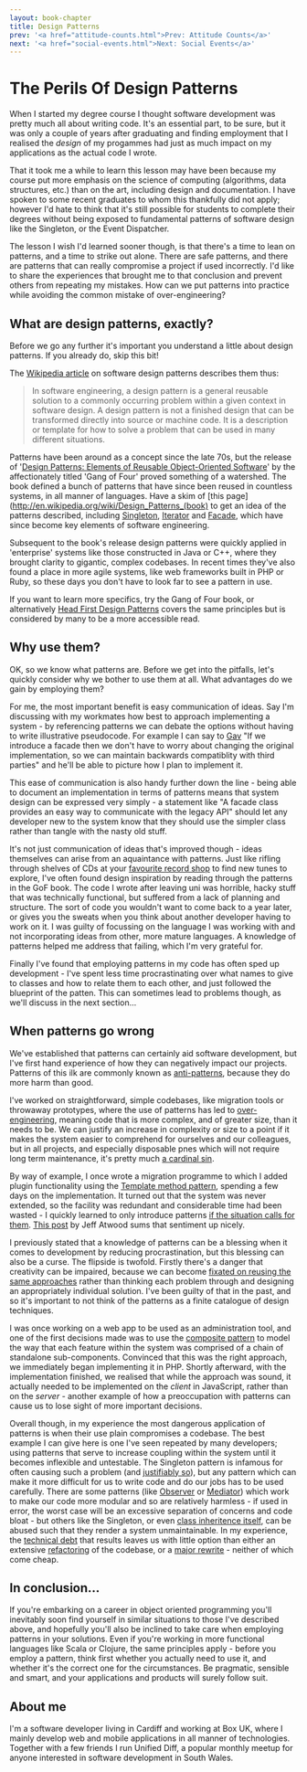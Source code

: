 ```yaml
---
layout: book-chapter
title: Design Patterns
prev: '<a href="attitude-counts.html">Prev: Attitude Counts</a>'
next: '<a href="social-events.html">Next: Social Events</a>'
---
```


# The Perils Of Design Patterns

When I started my degree course I thought software development was pretty much all about writing code. It's an essential part, to be sure, but it was only a couple of years after graduating and finding employment that I realised the _design_ of my progammes had just as much impact on my applications as the actual code I wrote.

That it took me a while to learn this lesson may have been because my course put more emphasis on the science of computing (algorithms, data structures, etc.) than on the art, including design and documentation. I have spoken to some recent graduates to whom this thankfully did not apply; however I'd hate to think that it's still possible for students to complete their degrees without being exposed to fundamental patterns of software design like the Singleton, or the Event Dispatcher.

The lesson I wish I'd learned sooner though, is that there's a time to lean on patterns, and a time to strike out alone. There are safe patterns, and there are patterns that can really compromise a project if used incorrectly. I'd like to share the experiences that brought me to that conclusion and prevent others from repeating my mistakes. How can we put patterns into practice while avoiding the common mistake of over-engineering?

## What are design patterns, exactly?

Before we go any further it's important you understand a little about design patterns. If you already do, skip this bit!

The [Wikipedia article](http://en.wikipedia.org/wiki/Software_design_pattern) on software design patterns describes them thus:

> In software engineering, a design pattern is a general reusable solution to a commonly occurring problem within a given context in software design. A design pattern is not a finished design that can be transformed directly into source or machine code. It is a description or template for how to solve a problem that can be used in many different situations.

Patterns have been around as a concept since the late 70s, but the release of '[Design Patterns: Elements of Reusable Object-Oriented Software](http://books.google.co.uk/books/about/Design_Patterns.html?id=6oHuKQe3TjQC)' by the affectionately titled 'Gang of Four' proved something of a watershed. The book defined a bunch of patterns that have since been reused in countless systems, in all manner of languages. Have a skim of [this page](http://en.wikipedia.org/wiki/Design_Patterns_(book) to get an idea of the patterns described, including [Singleton](http://en.wikipedia.org/wiki/Singleton_pattern), [Iterator](http://en.wikipedia.org/wiki/Iterator_pattern) and [Facade](http://en.wikipedia.org/wiki/Facade_pattern), which have since become key elements of software engineering.

Subsequent to the book's release design patterns were quickly applied in 'enterprise' systems like those constructed in Java or C++, where they brought clarity to gigantic, complex codebases. In recent times they've also found a place in more agile systems, like web frameworks built in PHP or Ruby, so these days you don't have to look far to see a pattern in use.

If you want to learn more specifics, try the Gang of Four book, or alternatively [Head First Design Patterns](http://shop.oreilly.com/product/9780596007126.do) covers the same principles but is considered by many to be a more accessible read.

## Why use them?

OK, so we know what patterns are. Before we get into the pitfalls, let's quickly consider why we bother to use them at all. What advantages do we gain by employing them?

For me, the most important benefit is easy communication of ideas. Say I'm discussing with my workmates how best to approach implementing a system - by referencing patterns we can debate the options without having to write illustrative pseudocode. For example I can say to [Gav](https://twitter.com/gavd_uk) "If we introduce a facade then we don't have to worry about changing the original implementation, so we can maintain backwards compatiblity with third parties" and he'll be able to picture how I plan to implement it.

This ease of communication is also handy further down the line - being able to document an implementation in terms of patterns means that system design can be expressed very simply - a statement like "A facade class provides an easy way to communicate with the legacy API" should let any developer new to the system know that they should use the simpler class rather than tangle with the nasty old stuff.

It's not just communication of ideas that's improved though - ideas themselves can arise from an aquaintance with patterns. Just like rifling through shelves of CDs at your [favourite record shop](http://www.spillersrecords.co.uk/) to find new tunes to explore, I've often found design inspiration by reading through the patterns in the GoF book. The code I wrote after leaving uni was horrible, hacky stuff that was technically functional, but suffered from a lack of planning and structure. The sort of code you wouldn't want to come back to a year later, or gives you the sweats when you think about another developer having to work on it. I was guilty of focussing on the language I was working with and not incorporating ideas from other, more mature languages. A knowledge of patterns helped me address that failing, which I'm very grateful for.

Finally I've found that employing patterns in my code has often sped up development - I've spent less time procrastinating over what names to give to classes and how to relate them to each other, and just followed the blueprint of the patten. This can sometimes lead to problems though, as we'll discuss in the next section…

## When patterns go wrong

We've established that patterns can certainly aid software development, but I've first hand experience of how they can negatively impact our projects. Patterns of this ilk are commonly known as [anti-patterns](http://en.wikipedia.org/wiki/Anti-pattern#Software_engineering), because they do more harm than good.

I've worked on straightforward, simple codebases, like migration tools or throwaway prototypes, where the use of patterns has led to [over-engineering](http://discuss.joelonsoftware.com/default.asp?joel.3.392075.30), meaning code that is more complex, and of greater size, than it needs to be. We can justify an increase in complexity or size to a point if it makes the system easier to comprehend for ourselves and our colleagues, but in all projects, and especially disposable pnes which will not require long term maintenance, it's pretty much [a cardinal sin](http://en.wikipedia.org/wiki/Accidental_complexity). 

By way of example, I once wrote a migration programme to which I added plugin functionality using the [Template method pattern](http://en.wikipedia.org/wiki/Template_method_pattern), spending a few days on the implementation. It turned out that the system was never extended, so the facility was redundant and considerable time had been wasted - I quickly learned to only introduce patterns [if the situation calls for them](http://en.wikipedia.org/wiki/Cargo_cult_programming). [This post](http://www.codinghorror.com/blog/2005/09/head-first-design-patterns.html) by Jeff Atwood sums that sentiment up nicely.

I previously stated that a knowledge of patterns can be a blessing when it comes to development by reducing procrastination, but this blessing can also be a curse. The flipside is twofold. Firstly there's a danger that creativity can be impaired, because we can become [fixated on reusing the same approaches](http://en.wikipedia.org/wiki/Golden_hammer) rather than thinking each problem through and designing an appropriately individual solution. I've been guilty of that in the past, and so it's important to not think of the patterns as a finite catalogue of design techniques. 

I was once working on a web app to be used as an administration tool, and one of the first decisions made was to use the [composite pattern](http://en.wikipedia.org/wiki/Composite_pattern) to model the way that each feature within the system was comprised of a chain of standalone sub-components. Convinced that this was the right approach, we immediately began implementing it in PHP. Shortly afterward, with the implementation finished, we realised that while the approach was sound, it actually needed to be implemented on the *client* in JavaScript, rather than on the *server* - another example of how a preoccupation with patterns can cause us to lose sight of more important decisions.

Overall though, in my experience the most dangerous application of patterns is when their use plain compromises a codebase. The best example I can give here is one I've seen repeated by many developers; using patterns that serve to increase coupling within the system until it becomes inflexible and untestable. The Singleton pattern is infamous for often causing such a problem (and [justifiably so](http://stackoverflow.com/a/1020384/198846)), but any pattern which can make it more difficult for us to write code and do our jobs has to be used carefully. There are some patterns (like [Observer](http://en.wikipedia.org/wiki/Observer_pattern) or [Mediator](http://en.wikipedia.org/wiki/Mediator_pattern)) which work to make our code more modular and so are relatively harmless - if used in error, the worst case will be an excessive separation of concerns and code bloat - but others like the Singleton, or even [class inheritence itself](http://craigpardey.com/wp/2012/07/anti-pattern-re-use-through-inheritance/), can be abused such that they render a system unmaintainable. In my experience, the [technical debt](http://en.wikipedia.org/wiki/Technical_debt) that results leaves us with little option than either an extensive [refactoring](https://en.wikipedia.org/wiki/Code_refactoring) of the codebase, or a [major rewrite](http://onstartups.com/tabid/3339/bid/97052/How-To-Survive-a-Ground-Up-Rewrite-Without-Losing-Your-Sanity.aspx) - neither of which come cheap.

## In conclusion…

If you're embarking on a career in object oriented programming you'll inevitably soon find yourself in similar situations to those I've described above, and hopefully you'll also be inclined to take care when employing patterns in your solutions. Even if you're working in more functional languages like Scala or Clojure, the same principles apply - before you employ a pattern, think first whether you actually need to use it, and whether it's the correct one for the circumstances. Be pragmatic, sensible and smart, and your applications and products will surely follow suit.

## About me

I'm a software developer living in Cardiff and working at Box UK, where I mainly develop web and mobile applications in all manner of technologies. Together with a few friends I run Unified Diff, a popular monthly meetup for anyone interested in software development in South Wales.


